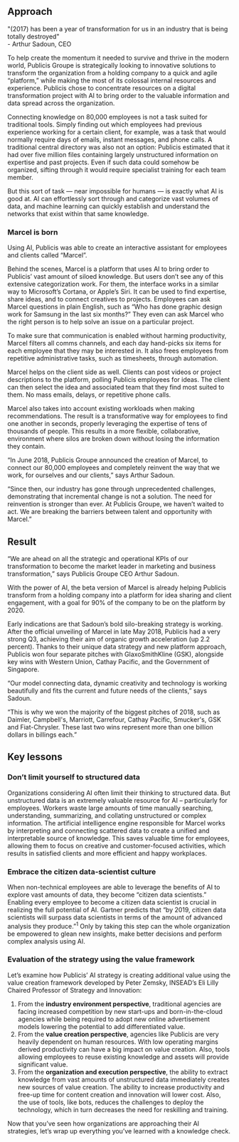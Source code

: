 ## Approach

"(2017) has been a year of transformation for us in an industry that is being totally destroyed"  
\- Arthur Sadoun, CEO  
  
To help create the momentum it needed to survive and thrive in the modern world, Publicis Groupe is strategically looking to innovative solutions to transform the organization from a holding company to a quick and agile “platform,” while making the most of its colossal internal resources and experience. Publicis chose to concentrate resources on a digital transformation project with AI to bring order to the valuable information and data spread across the organization.

Connecting knowledge on 80,000 employees is not a task suited for traditional tools. Simply finding out which employees had previous experience working for a certain client, for example, was a task that would normally require days of emails, instant messages, and phone calls. A traditional central directory was also not an option: Publicis estimated that it had over five million files containing largely unstructured information on expertise and past projects. Even if such data could somehow be organized, sifting through it would require specialist training for each team member.

But this sort of task — near impossible for humans — is exactly what AI is good at. AI can effortlessly sort through and categorize vast volumes of data, and machine learning can quickly establish and understand the networks that exist within that same knowledge.

### Marcel is born

Using AI, Publicis was able to create an interactive assistant for employees and clients called “Marcel”.

Behind the scenes, Marcel is a platform that uses AI to bring order to Publicis’ vast amount of siloed knowledge. But users don’t see any of this extensive categorization work. For them, the interface works in a similar way to Microsoft’s Cortana, or Apple’s Siri. It can be used to find expertise, share ideas, and to connect creatives to projects. Employees can ask Marcel questions in plain English, such as “Who has done graphic design work for Samsung in the last six months?” They even can ask Marcel who the right person is to help solve an issue on a particular project.

To make sure that communication is enabled without harming productivity, Marcel filters all comms channels, and each day hand-picks six items for each employee that they may be interested in. It also frees employees from repetitive administrative tasks, such as timesheets, through automation.

Marcel helps on the client side as well. Clients can post videos or project descriptions to the platform, polling Publicis employees for ideas. The client can then select the idea and associated team that they find most suited to them. No mass emails, delays, or repetitive phone calls.

Marcel also takes into account existing workloads when making recommendations. The result is a transformative way for employees to find one another in seconds, properly leveraging the expertise of tens of thousands of people. This results in a more flexible, collaborative, environment where silos are broken down without losing the information they contain.

“In June 2018, Publicis Groupe announced the creation of Marcel, to connect our 80,000 employees and completely reinvent the way that we work, for ourselves and our clients,” says Arthur Sadoun.

“Since then, our industry has gone through unprecedented challenges, demonstrating that incremental change is not a solution. The need for reinvention is stronger than ever. At Publicis Groupe, we haven’t waited to act. We are breaking the barriers between talent and opportunity with Marcel.”

## Result

“We are ahead on all the strategic and operational KPIs of our transformation to become the market leader in marketing and business transformation,” says Publicis Groupe CEO Arthur Sadoun.

With the power of AI, the beta version of Marcel is already helping Publicis transform from a holding company into a platform for idea sharing and client engagement, with a goal for 90% of the company to be on the platform by 2020.

Early indications are that Sadoun’s bold silo-breaking strategy is working. After the official unveiling of Marcel in late May 2018, Publicis had a very strong Q3, achieving their aim of organic growth acceleration (up 2.2 percent). Thanks to their unique data strategy and new platform approach, Publicis won four separate pitches with GlaxoSmithKline (GSK), alongside key wins with Western Union, Cathay Pacific, and the Government of Singapore.

“Our model connecting data, dynamic creativity and technology is working beautifully and fits the current and future needs of the clients,” says Sadoun.

“This is why we won the majority of the biggest pitches of 2018, such as Daimler, Campbell's, Marriott, Carrefour, Cathay Pacific, Smucker's, GSK and Fiat-Chrysler. These last two wins represent more than one billion dollars in billings each.”

## Key lessons

### Don’t limit yourself to structured data

Organizations considering AI often limit their thinking to structured data. But unstructured data is an extremely valuable resource for AI – particularly for employees. Workers waste large amounts of time manually searching, understanding, summarizing, and collating unstructured or complex information. The artificial intelligence engine responsible for Marcel works by interpreting and connecting scattered data to create a unified and interpretable source of knowledge. This saves valuable time for employees, allowing them to focus on creative and customer-focused activities, which results in satisfied clients and more efficient and happy workplaces.

### Embrace the citizen data-scientist culture

When non-technical employees are able to leverage the benefits of AI to explore vast amounts of data, they become “citizen data scientists.” Enabling every employee to become a citizen data scientist is crucial in realizing the full potential of AI. Gartner predicts that “by 2019, citizen data scientists will surpass data scientists in terms of the amount of advanced analysis they produce.”<sup>1</sup> Only by taking this step can the whole organization be empowered to glean new insights, make better decisions and perform complex analysis using AI.

### Evaluation of the strategy using the value framework

Let’s examine how Publicis’ AI strategy is creating additional value using the value creation framework developed by Peter Zemsky, INSEAD’s Eli Lilly Chaired Professor of Strategy and Innovation:

1. From the **industry environment perspective**, traditional agencies are facing increased competition by new start-ups and born-in-the-cloud agencies while being required to adopt new online advertisement models lowering the potential to add differentiated value.
2. From the **value creation perspective**, agencies like Publicis are very heavily dependent on human resources. With low operating margins derived productivity can have a big impact on value creation. Also, tools allowing employees to reuse existing knowledge and assets will provide significant value.
3. From the **organization and execution perspective**, the ability to extract knowledge from vast amounts of unstructured data immediately creates new sources of value creation. The ability to increase productivity and free-up time for content creation and innovation will lower cost. Also, the use of tools, like bots, reduces the challenges to deploy the technology, which in turn decreases the need for reskilling and training.

Now that you’ve seen how organizations are approaching their AI strategies, let’s wrap up everything you’ve learned with a knowledge check.